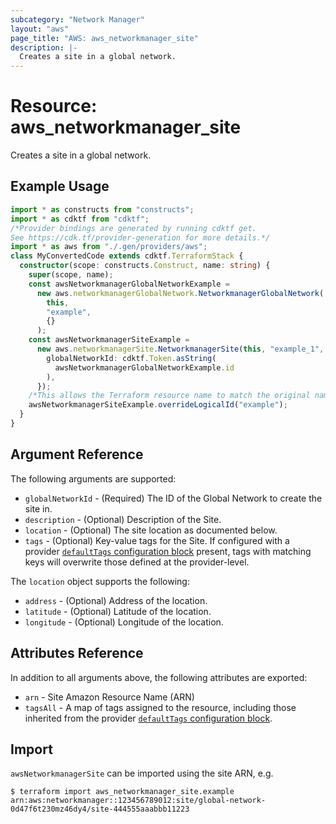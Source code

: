 ```yaml
---
subcategory: "Network Manager"
layout: "aws"
page_title: "AWS: aws_networkmanager_site"
description: |-
  Creates a site in a global network.
---
```


# Resource: aws_networkmanager_site

Creates a site in a global network.

## Example Usage

```typescript
import * as constructs from "constructs";
import * as cdktf from "cdktf";
/*Provider bindings are generated by running cdktf get.
See https://cdk.tf/provider-generation for more details.*/
import * as aws from "./.gen/providers/aws";
class MyConvertedCode extends cdktf.TerraformStack {
  constructor(scope: constructs.Construct, name: string) {
    super(scope, name);
    const awsNetworkmanagerGlobalNetworkExample =
      new aws.networkmanagerGlobalNetwork.NetworkmanagerGlobalNetwork(
        this,
        "example",
        {}
      );
    const awsNetworkmanagerSiteExample =
      new aws.networkmanagerSite.NetworkmanagerSite(this, "example_1", {
        globalNetworkId: cdktf.Token.asString(
          awsNetworkmanagerGlobalNetworkExample.id
        ),
      });
    /*This allows the Terraform resource name to match the original name. You can remove the call if you don't need them to match.*/
    awsNetworkmanagerSiteExample.overrideLogicalId("example");
  }
}

```

## Argument Reference

The following arguments are supported:

* `globalNetworkId` - (Required) The ID of the Global Network to create the site in.
* `description` - (Optional) Description of the Site.
* `location` - (Optional) The site location as documented below.
* `tags` - (Optional) Key-value tags for the Site. If configured with a provider [`defaultTags` configuration block](https://registry.terraform.io/providers/hashicorp/aws/latest/docs#default_tags-configuration-block) present, tags with matching keys will overwrite those defined at the provider-level.

The `location` object supports the following:

* `address` - (Optional) Address of the location.
* `latitude` - (Optional) Latitude of the location.
* `longitude` - (Optional) Longitude of the location.

## Attributes Reference

In addition to all arguments above, the following attributes are exported:

* `arn` - Site Amazon Resource Name (ARN)
* `tagsAll` - A map of tags assigned to the resource, including those inherited from the provider [`defaultTags` configuration block](https://registry.terraform.io/providers/hashicorp/aws/latest/docs#default_tags-configuration-block).

## Import

`awsNetworkmanagerSite` can be imported using the site ARN, e.g.

```
$ terraform import aws_networkmanager_site.example arn:aws:networkmanager::123456789012:site/global-network-0d47f6t230mz46dy4/site-444555aaabbb11223
```

<!-- cache-key: cdktf-0.17.0-pre.15 input-0eec1a0c9d45ae9dfabb3b00cdf9d8f8fb6d8f12dd5b5b6369e3151149f72091 -->